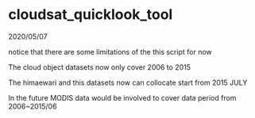 # cloudsat_quicklook_tool
2020/05/07

notice that there are some limitations of the this script for now

The cloud object datasets now only cover 2006 to 2015

The himaewari and this datasets now can collocate start from 2015 JULY

In the future MODIS data would be involved to cover data period from 2006~2015/06
